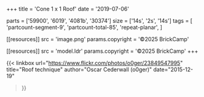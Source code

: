 +++
title = 'Cone 1 x 1 Roof'
date  = '2019-07-06'

parts = ['59900', '6019', '4081b', '30374']
size  = ['14s', '2s', '14s']
tags  = [
  'partcount-segment-9',
  'partcount-total-85',
  'repeat-planar',
]

[[resources]]
src              = 'image.png'
params.copyright = '©2025 BrickCamp'

[[resources]]
src              = 'model.ldr'
params.copyright = '©2025 BrickCamp'
+++

{{< linkbox
    url="https://www.flickr.com/photos/o0ger/23849547995"
    title="Roof technique"
    author="Oscar Cederwall (o0ger)"
    date="2015-12-19"
>}}
